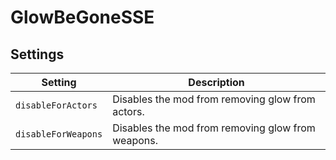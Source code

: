 # GlowBeGoneSSE

## Settings
Setting | Description
--- | ---
`disableForActors` | Disables the mod from removing glow from actors.
`disableForWeapons` | Disables the mod from removing glow from weapons.
